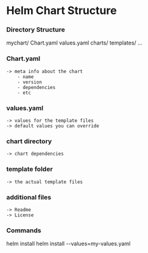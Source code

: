 # Helm Chart Structure

### Directory Structure

mychart/
  Chart.yaml
  values.yaml
  charts/
  templates/
  ...

### Chart.yaml 
    -> meta info about the chart
        - name
        - version
        - dependencies
        - etc

### values.yaml 
    -> values for the template files
    -> default values you can override

### chart directory
    -> chart dependencies

### template folder
    -> the actual template files

### additional files
    -> Readme
    -> License


### Commands
helm install <chartname>
helm install --values=my-values.yaml <chartname>